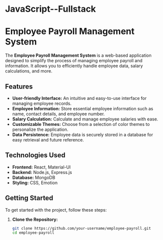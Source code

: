 # JavaScript--Fullstack
# Employee Payroll Management System

The **Employee Payroll Management System** is a web-based application designed to simplify the process of managing employee payroll and information. It allows you to efficiently handle employee data, salary calculations, and more.

## Features

- **User-friendly Interface:** An intuitive and easy-to-use interface for managing employee records.
- **Employee Information:** Store essential employee information such as name, contact details, and employee number.
- **Salary Calculation:** Calculate and manage employee salaries with ease.
- **Customizable Themes:** Choose from a selection of color themes to personalize the application.
- **Data Persistence:** Employee data is securely stored in a database for easy retrieval and future reference.

## Technologies Used

- **Frontend:** React, Material-UI
- **Backend:** Node.js, Express.js
- **Database:** MongoDB
- **Styling:** CSS, Emotion

## Getting Started

To get started with the project, follow these steps:

1. **Clone the Repository:**

   ```bash
   git clone https://github.com/your-username/employee-payroll.git
   cd employee-payroll
